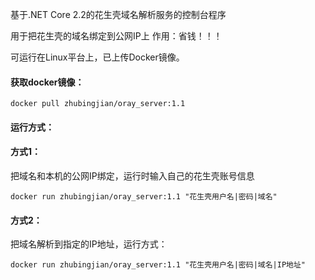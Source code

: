 基于.NET Core 2.2的花生壳域名解析服务的控制台程序

用于把花生壳的域名绑定到公网IP上    作用：省钱！！！

可运行在Linux平台上，已上传Docker镜像。

#### 获取docker镜像：
```
docker pull zhubingjian/oray_server:1.1
```
#### 运行方式：
#### 方式1：
把域名和本机的公网IP绑定，运行时输入自己的花生壳账号信息
```
docker run zhubingjian/oray_server:1.1 "花生壳用户名|密码|域名"
```
#### 方式2：
把域名解析到指定的IP地址，运行方式：
```
docker run zhubingjian/oray_server:1.1 "花生壳用户名|密码|域名|IP地址"
```


